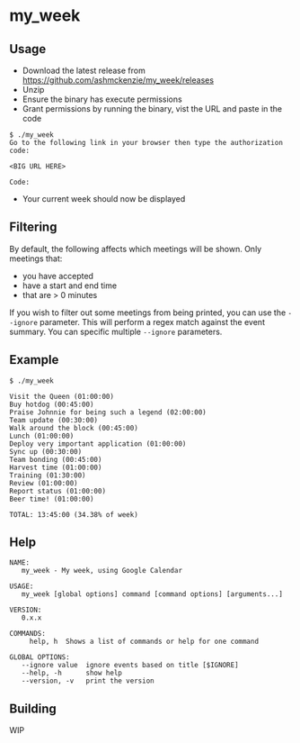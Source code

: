 my_week
=======

Usage
-----

* Download the latest release from https://github.com/ashmckenzie/my_week/releases
* Unzip
* Ensure the binary has execute permissions
* Grant permissions by running the binary, vist the URL and paste in the code

```shell
$ ./my_week
Go to the following link in your browser then type the authorization code:

<BIG URL HERE>

Code:
```
* Your current week should now be displayed

Filtering
---------

By default, the following affects which meetings will be shown.  Only meetings that:

* you have accepted
* have a start and end time
* that are > 0 minutes

If you wish to filter out some meetings from being printed, you can use the `--ignore` parameter.  This will perform a regex match against the event summary.  You can specific multiple `--ignore` parameters.

Example
-------

```shell
$ ./my_week

Visit the Queen (01:00:00)
Buy hotdog (00:45:00)
Praise Johnnie for being such a legend (02:00:00)
Team update (00:30:00)
Walk around the block (00:45:00)
Lunch (01:00:00)
Deploy very important application (01:00:00)
Sync up (00:30:00)
Team bonding (00:45:00)
Harvest time (01:00:00)
Training (01:30:00)
Review (01:00:00)
Report status (01:00:00)
Beer time! (01:00:00)

TOTAL: 13:45:00 (34.38% of week)

```

Help
----

```shell
NAME:
   my_week - My week, using Google Calendar

USAGE:
   my_week [global options] command [command options] [arguments...]

VERSION:
   0.x.x

COMMANDS:
     help, h  Shows a list of commands or help for one command

GLOBAL OPTIONS:
   --ignore value  ignore events based on title [$IGNORE]
   --help, -h      show help
   --version, -v   print the version
```

Building
--------

WIP
